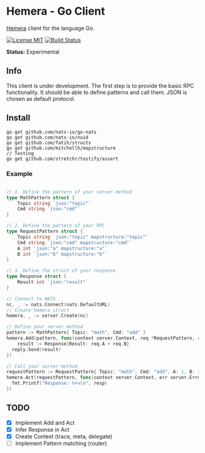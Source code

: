 # Hemera - Go Client
[Hemera](https://github.com/hemerajs/hemera) client for the language Go.

[![License MIT](https://img.shields.io/badge/License-MIT-blue.svg)](http://opensource.org/licenses/MIT)
[![Build Status](https://travis-ci.org/hemerajs/go-hemera.svg?branch=master)](http://travis-ci.org/hemerajs/go-hemera)

**Status:** Experimental

## Info
This client is under development. The first step is to provide the basic RPC functionality. It should be able to define patterns and call them.
JSON is chosen as default protocol.

## Install

```
go get github.com/nats-io/go-nats
go get github.com/nats-io/nuid
go get github.com/fatih/structs
go get github.com/mitchellh/mapstructure
// Testing
go get github.com/stretchr/testify/assert
```

### Example

```go

// 1. Define the pattern of your server method
type MathPattern struct {
	Topic string `json:"topic"`
	Cmd string `json:"cmd"`
}

// 2. Define the pattern of your RPC
type RequestPattern struct {
	Topic string `json:"topic" mapstructure:"topic"`
	Cmd string `json:"cmd" mapstructure:"cmd"`
	A int `json:"a" mapstructure:"a"`
	B int `json:"b" mapstructure:"b"`
}

// 3. Define the struct of your response
type Response struct {
	Result int `json:"result"`
}

// Connect to NATS
nc, _ := nats.Connect(nats.DefaultURL)
// Create hemera struct
hemera, _ := server.Create(nc)

// Define your server method
pattern := MathPattern{ Topic: "math", Cmd: "add" }
hemera.Add(pattern, func(context server.Context, req *RequestPattern, reply server.Reply) {
	result := Response{Result: req.A + req.B}
  reply.Send(result)
})

// Call your server method
requestPattern := RequestPattern{ Topic: "math", Cmd: "add", A: 1, B: 2 }
hemera.Act(requestPattern, func(context server.Context, err server.Error, resp *Response) {
  fmt.Printf("Response: %+v\n", resp)
})
```

## TODO
- [X] Implement Add and Act
- [X] Infer Response in Act
- [X] Create Context (trace, meta, delegate)
- [ ] Implement Pattern matching (router)
